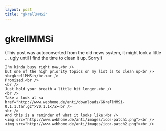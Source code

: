 ```yaml
---
layout: post
title: "gkrellMMSi"
---
```

<h1>gkrellMMSi</h1>
(This post was autoconverted from the old news system,
it might look a little ... ugly until I find the time
to clean it up.
Sorry!)

    I'm kinda busy right now,<br />
    but one of the high priority topics on my list is to clean up<br />
    <b>gkrellMMSi</b>.<br />
    Promised.<br />
    <br />
    Just hold your breath a little bit longer.<br />
    <br />
    Take a look at <a href="http://www.webhome.de/anti/downloads/GKrellMMSi-0.1.1.tar.gz">V0.1.1</a><br />
    <br />
    And this is a reminder of what it looks like:<br />
    <img src="http://www.webhome.de/anti/images/icon-patch1.png"><br />
    <img src="http://www.webhome.de/anti/images/icon-patch2.png"><br />

